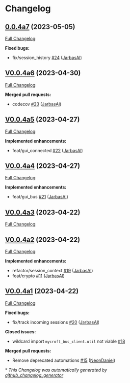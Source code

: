 # Changelog

## [0.0.4a7](https://github.com/OpenVoiceOS/ovos-bus-client/tree/0.0.4a7) (2023-05-05)

[Full Changelog](https://github.com/OpenVoiceOS/ovos-bus-client/compare/V0.0.4a6...0.0.4a7)

**Fixed bugs:**

- fix/session\_history [\#24](https://github.com/OpenVoiceOS/ovos-bus-client/pull/24) ([JarbasAl](https://github.com/JarbasAl))

## [V0.0.4a6](https://github.com/OpenVoiceOS/ovos-bus-client/tree/V0.0.4a6) (2023-04-30)

[Full Changelog](https://github.com/OpenVoiceOS/ovos-bus-client/compare/V0.0.4a5...V0.0.4a6)

**Merged pull requests:**

- codecov [\#23](https://github.com/OpenVoiceOS/ovos-bus-client/pull/23) ([JarbasAl](https://github.com/JarbasAl))

## [V0.0.4a5](https://github.com/OpenVoiceOS/ovos-bus-client/tree/V0.0.4a5) (2023-04-27)

[Full Changelog](https://github.com/OpenVoiceOS/ovos-bus-client/compare/V0.0.4a4...V0.0.4a5)

**Implemented enhancements:**

- feat/gui\_connected [\#22](https://github.com/OpenVoiceOS/ovos-bus-client/pull/22) ([JarbasAl](https://github.com/JarbasAl))

## [V0.0.4a4](https://github.com/OpenVoiceOS/ovos-bus-client/tree/V0.0.4a4) (2023-04-27)

[Full Changelog](https://github.com/OpenVoiceOS/ovos-bus-client/compare/V0.0.4a3...V0.0.4a4)

**Implemented enhancements:**

- feat/gui\_bus [\#21](https://github.com/OpenVoiceOS/ovos-bus-client/pull/21) ([JarbasAl](https://github.com/JarbasAl))

## [V0.0.4a3](https://github.com/OpenVoiceOS/ovos-bus-client/tree/V0.0.4a3) (2023-04-22)

[Full Changelog](https://github.com/OpenVoiceOS/ovos-bus-client/compare/V0.0.4a2...V0.0.4a3)

## [V0.0.4a2](https://github.com/OpenVoiceOS/ovos-bus-client/tree/V0.0.4a2) (2023-04-22)

[Full Changelog](https://github.com/OpenVoiceOS/ovos-bus-client/compare/V0.0.4a1...V0.0.4a2)

**Implemented enhancements:**

- refactor/session\_context [\#19](https://github.com/OpenVoiceOS/ovos-bus-client/pull/19) ([JarbasAl](https://github.com/JarbasAl))
- feat/crypto [\#11](https://github.com/OpenVoiceOS/ovos-bus-client/pull/11) ([JarbasAl](https://github.com/JarbasAl))

## [V0.0.4a1](https://github.com/OpenVoiceOS/ovos-bus-client/tree/V0.0.4a1) (2023-04-22)

[Full Changelog](https://github.com/OpenVoiceOS/ovos-bus-client/compare/V0.0.3...V0.0.4a1)

**Fixed bugs:**

- fix/track incoming sessions [\#20](https://github.com/OpenVoiceOS/ovos-bus-client/pull/20) ([JarbasAl](https://github.com/JarbasAl))

**Closed issues:**

- wildcard import `mycroft_bus_client.util` not viable [\#18](https://github.com/OpenVoiceOS/ovos-bus-client/issues/18)

**Merged pull requests:**

- Remove deprecated automations [\#15](https://github.com/OpenVoiceOS/ovos-bus-client/pull/15) ([NeonDaniel](https://github.com/NeonDaniel))



\* *This Changelog was automatically generated by [github_changelog_generator](https://github.com/github-changelog-generator/github-changelog-generator)*
